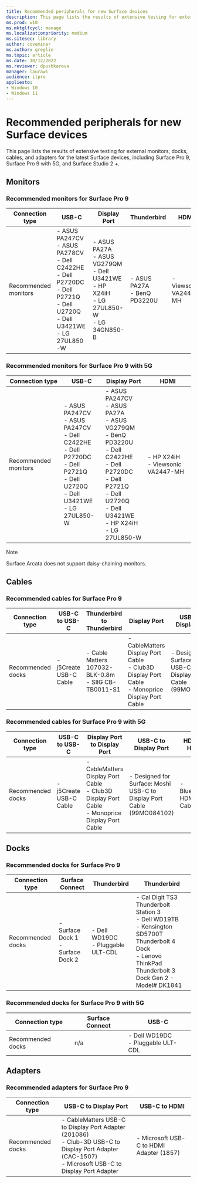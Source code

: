 ```yaml
---
title: Recommended peripherals for new Surface devices 
description: This page lists the results of extensive testing for external monitors, docks, cables, and adapters for the latest Surface devices, including Surface Pro 9, Surface Pro 9 with 5G, and Surface Studio 2 +. 
ms.prod: w10
ms.mktglfcycl: manage
ms.localizationpriority: medium
ms.sitesec: library
author: coveminer
ms.author: greglin
ms.topic: article
ms.date: 10/12/2022
ms.reviewer: dpushkareva
manager: laurawi
audience: itpro
appliesto:
- Windows 10
- Windows 11
---
```


# Recommended peripherals for new Surface devices


This page lists the results of extensive testing for external monitors, docks, cables, and adapters for the latest Surface devices, including Surface Pro 9, Surface Pro 9 with 5G, and Surface Studio 2 +.
 

## Monitors

### Recommended monitors for Surface Pro 9

| Connection type      | USB-C                                                                                                                                      | Display Port                                                                                       | Thunderbird                    | HDMI                  |
| -------------------- | ------------------------------------------------------------------------------------------------------------------------------------------ | -------------------------------------------------------------------------------------------------- | ------------------------------ | --------------------- |
| Recommended monitors | - ASUS PA247CV<br>- ASUS PA278CV<br>- Dell C2422HE<br>- Dell P2720DC<br>- Dell P2721Q<br>- Dell U2720Q<br>- Dell U3421WE<br>- LG 27UL850-W | - ASUS PA27A<br>- ASUS VG279QM<br>- Dell U3421WE<br>- HP X24iH<br>- LG 27UL850-W<br>- LG 34GN850-B | - ASUS PA27A<br>- BenQ PD3220U | - Viewsonic VA2447-MH |


### Recommended monitors for Surface Pro 9 with 5G

| Connection type      | USB-C                                                                                                                                      | Display Port                                                                                                                                                                               | HDMI                                |
| -------------------- | ------------------------------------------------------------------------------------------------------------------------------------------ | ------------------------------------------------------------------------------------------------------------------------------------------------------------------------------------------ | ----------------------------------- |
| Recommended monitors | - ASUS PA247CV<br>- ASUS PA247CV<br>- Dell C2422HE<br>- Dell P2720DC<br>- Dell P2721Q<br>- Dell U2720Q<br>- Dell U3421WE<br>- LG 27UL850-W | - ASUS PA247CV<br>- ASUS PA27A<br>- ASUS VG279QM<br>- BenQ PD3220U<br>- Dell C2422HE<br>- Dell P2720DC<br>- Dell P2721Q<br>- Dell U2720Q<br>- Dell U3421WE<br>- HP X24iH<br>- LG 27UL850-W | - HP X24iH<br>- Viewsonic VA2447-MH |

> [!NOTE]
> Surface Arcata does not support daisy-chaining monitors.

## Cables

### Recommended cables for Surface Pro 9

| Connection type   | USB-C to USB-C         | Thunderbird to Thunderbird                             | Display Port                                                                                       | USB-C to Display Port                                                  | HDMI to HDMI            |
| ----------------- | ---------------------- | ------------------------------------------------------ | -------------------------------------------------------------------------------------------------- | ---------------------------------------------------------------------- | ----------------------- |
| Recommended docks | - j5Create USB-C Cable | - Cable Matters 107032-BLK-0.8m<br>- SIIG CB-TB0011-S1 | - CableMatters Display Port Cable<br>- Club3D Display Port Cable<br>- Monoprice Display Port Cable | - Designed for Surface: Moshi USB-C to Display Port Cable (99MO084102) | - BlueRigger HDMI Cable |


### Recommended cables for Surface Pro 9 with 5G

| Connection type   | USB-C to USB-C         | Display Port to Display Port                                                                       | USB-C to Display Port                                                  | HDMI to HDMI            |
| ----------------- | ---------------------- | -------------------------------------------------------------------------------------------------- | ---------------------------------------------------------------------- | ----------------------- |
| Recommended docks | - j5Create USB-C Cable | - CableMatters Display Port Cable<br>- Club3D Display Port Cable<br>- Monoprice Display Port Cable | - Designed for Surface: Moshi USB-C to Display Port Cable (99MO084102) | - BlueRigger HDMI Cable |



## Docks

### Recommended docks for Surface Pro 9

| Connection type   | Surface Connect                      | Thunderbird                         | Thunderbird                                                                                                                                                     |
| ----------------- | ------------------------------------ | ----------------------------------- | --------------------------------------------------------------------------------------------------------------------------------------------------------------- |
| Recommended docks | - Surface Dock 1<br>- Surface Dock 2 | - Dell WD19DC<br>- Pluggable ULT-CDL | - Cal Digit TS3 Thunderbolt Station 3<br>- Dell WD19TB<br>- Kensington SD5700T Thunderbolt 4 Dock<br>- Lenovo ThinkPad Thunderbolt 3 Dock Gen 2 - Model# DK1841 |


### Recommended docks for Surface Pro 9 with 5G

| Connection type   | Surface Connect | USB-C                               |
| ----------------- | --------------- | ----------------------------------- |
| Recommended docks | n/a             | - Dell WD19DC<br>- Pluggable ULT-CDL |

 

## Adapters

### Recommended adapters for Surface Pro 9

| Connection type   | USB-C to Display Port                                                                                                                                    | USB-C to HDMI                            |
| ----------------- | -------------------------------------------------------------------------------------------------------------------------------------------------------- | ---------------------------------------- |
| Recommended docks | - CableMatters USB-C to Display Port Adapter (201086)<br>- Club-3D USB-C to Display Port Adapter (CAC-1507)<br>- Microsoft USB-C to Display Port Adapter | - Microsoft USB-C to HDMI Adapter (1857) |

